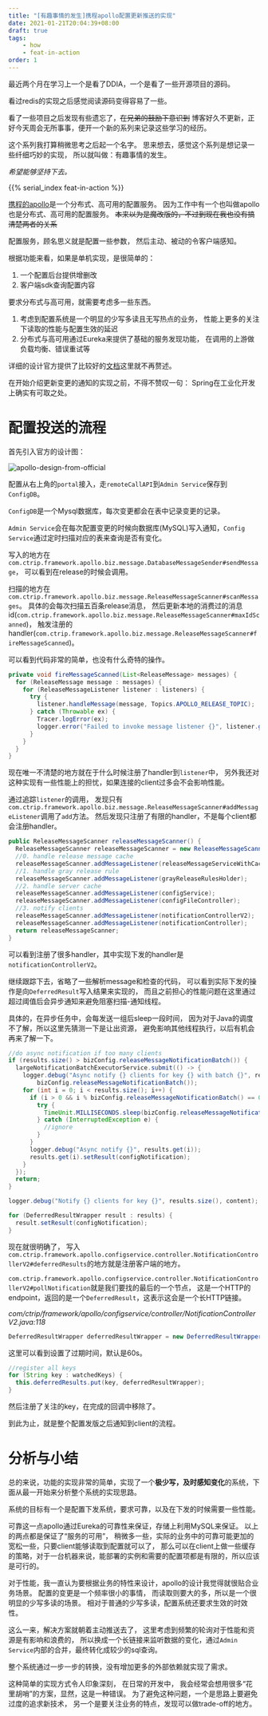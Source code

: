 ```yaml
---
title: "[有趣事情的发生]携程apollo配置更新推送的实现"
date: 2021-01-21T20:04:39+08:00
draft: true
tags:
    - how
    - feat-in-action
order: 1
---
```


最近两个月在学习上一个是看了DDIA，一个是看了一些开源项目的源码。

看过redis的实现之后感觉阅读源码变得容易了一些。

看了一些项目之后发现有些遗忘了，~~在兄弟的鼓励下意识到~~ 博客好久不更新，正好今天周会无所事事，便开一个新的系列来记录这些学习的经历。

这个系列我打算稍微思考之后起一个名字。
思来想去，感觉这个系列是想记录一些纤细巧妙的实现，
所以就叫做：有趣事情的发生。

*希望能够坚持下去。*

<!--more-->

{{% serial_index feat-in-action %}}

[携程的apollo](https://github.com/ctripcorp/apollo)是一个分布式、高可用的配置服务。
因为工作中有一个也叫做apollo也是分布式、高可用的配置服务。
~~本来以为是魔改版的，不过到现在我也没有搞清楚两者的关系~~

配置服务，顾名思义就是配置一些参数，
然后主动、被动的令客户端感知。

根据功能来看，如果是单机实现，是很简单的：
1. 一个配置后台提供增删改
1. 客户端sdk查询配置内容

要求分布式与高可用，就需要考虑多一些东西。
1. 考虑到配置系统是一个明显的少写多读且无写热点的业务，
性能上更多的关注下读取的性能与配置生效的延迟
1. 分布式与高可用通过Eureka来提供了基础的服务发现功能，
在调用的上游做负载均衡、错误重试等

详细的设计官方提供了比较好的[文档](https://ctripcorp.github.io/apollo/#/zh/README)这里就不再赘述。

在开始介绍更新变更的通知的实现之前，不得不赞叹一句：
Spring在工业化开发上确实有可取之处。

# 配置投送的流程

首先引入官方的设计图：

![apollo-design-from-official](https://raw.githubusercontent.com/ctripcorp/apollo/master/doc/images/overall-architecture.png)

配置从右上角的`portal`接入，走`remoteCallAPI`到`Admin Service`保存到`ConfigDB`。

`ConfigDB`是一个Mysql数据库，每次变更都会在表中记录变更的记录。

`Admin Service`会在每次配置变更的时候向数据库(MySQL)写入通知，`Config Service`通过定时扫描对应的表来查询是否有变化。

写入的地方在`com.ctrip.framework.apollo.biz.message.DatabaseMessageSender#sendMessage`，
可以看到在release的时候会调用。

扫描的地方在`com.ctrip.framework.apollo.biz.message.ReleaseMessageScanner#scanMessages`。
具体的会每次扫描五百条release消息，
然后更新本地的消费过的消息id(`com.ctrip.framework.apollo.biz.message.ReleaseMessageScanner#maxIdScanned`)，
触发注册的handler(`com.ctrip.framework.apollo.biz.message.ReleaseMessageScanner#fireMessageScanned`)。

可以看到代码非常的简单，也没有什么奇特的操作。
```java
private void fireMessageScanned(List<ReleaseMessage> messages) {
  for (ReleaseMessage message : messages) {
    for (ReleaseMessageListener listener : listeners) {
      try {
        listener.handleMessage(message, Topics.APOLLO_RELEASE_TOPIC);
      } catch (Throwable ex) {
        Tracer.logError(ex);
        logger.error("Failed to invoke message listener {}", listener.getClass(), ex);
      }
    }
  }
}
```

现在唯一不清楚的地方就在于什么时候注册了handler到`listener`中，
另外我还对这种实现有一些性能上的担忧，如果连接的client过多会不会影响性能。

通过追踪`listener`的调用，
发现只有`com.ctrip.framework.apollo.biz.message.ReleaseMessageScanner#addMessageListener`调用了`add`方法。
然后发现只注册了有限的handler，不是每个client都会注册handler。

```java
public ReleaseMessageScanner releaseMessageScanner() {
  ReleaseMessageScanner releaseMessageScanner = new ReleaseMessageScanner();
  //0. handle release message cache
  releaseMessageScanner.addMessageListener(releaseMessageServiceWithCache);
  //1. handle gray release rule
  releaseMessageScanner.addMessageListener(grayReleaseRulesHolder);
  //2. handle server cache
  releaseMessageScanner.addMessageListener(configService);
  releaseMessageScanner.addMessageListener(configFileController);
  //3. notify clients
  releaseMessageScanner.addMessageListener(notificationControllerV2);
  releaseMessageScanner.addMessageListener(notificationController);
  return releaseMessageScanner;
}
```

可以看到注册了很多handler，其中实现下发的handler是`notificationControllerV2`。

继续跟踪下去，省略了一些解析message和检查的代码，
可以看到实际下发的操作是向`DeferredResult`写入结果来实现的，
而且之前担心的性能问题在这里通过超过阈值后会异步通知来避免阻塞扫描-通知线程。

具体的，在异步任务中，会每发送一组后sleep一段时间，
因为对于Java的调度不了解，所以这里先猜测一下是让出资源，
避免影响其他线程执行，以后有机会再来了解一下。

```java
//do async notification if too many clients
if (results.size() > bizConfig.releaseMessageNotificationBatch()) {
  largeNotificationBatchExecutorService.submit(() -> {
    logger.debug("Async notify {} clients for key {} with batch {}", results.size(), content,
        bizConfig.releaseMessageNotificationBatch());
    for (int i = 0; i < results.size(); i++) {
      if (i > 0 && i % bizConfig.releaseMessageNotificationBatch() == 0) {
        try {
          TimeUnit.MILLISECONDS.sleep(bizConfig.releaseMessageNotificationBatchIntervalInMilli());
        } catch (InterruptedException e) {
          //ignore
        }
      }
      logger.debug("Async notify {}", results.get(i));
      results.get(i).setResult(configNotification);
    }
  });
  return;
}

logger.debug("Notify {} clients for key {}", results.size(), content);

for (DeferredResultWrapper result : results) {
  result.setResult(configNotification);
}
```

现在就很明确了，
写入`com.ctrip.framework.apollo.configservice.controller.NotificationControllerV2#deferredResults`的地方就是注册客户端的地方。

`com.ctrip.framework.apollo.configservice.controller.NotificationControllerV2#pollNotification`就是我们要找的最后的一个节点，
这是一个HTTP的endpoint，返回的是一个`DeferredResult`，这表示这会是一个长HTTP链接。

*com/ctrip/framework/apollo/configservice/controller/NotificationControllerV2.java:118*

```java
DeferredResultWrapper deferredResultWrapper = new DeferredResultWrapper(bizConfig.longPollingTimeoutInMilli());
```

这里可以看到设置了过期时间，默认是60s。

```java
//register all keys
for (String key : watchedKeys) {
  this.deferredResults.put(key, deferredResultWrapper);
}
```

然后注册了关注的key，在完成的回调中移除了。

到此为止，就是整个配置发版之后通知到client的流程。

# 分析与小结

总的来说，功能的实现非常的简单，实现了一个**极少写，及时感知变化**的系统，下面从最一开始来分析整个系统的实现思路。

系统的目标有一个是配置下发系统，要求可靠，以及在下发的时候需要一些性能。

可靠这一点apollo通过Eureka的可靠性来保证，存储上利用MySQL来保证。
以上的两点都是保证了“服务的可用”，
稍微多一些，实际的业务中的可靠可能更加的宽松一些，只要client能够读取到配置就可以了，
那么可以在client上做一些缓存的策略，对于一台机器来说，能部署的实例和需要的配置项都是有限的，所以应该是可行的。

对于性能，我一直认为要根据业务的特性来设计，apollo的设计我觉得就很贴合业务场景。
配置的变更是一个频率很小的事情，
而读取则要大的多，所以是一个很明显的少写多读的场景。
相对于普通的少写多读，配置系统还要求生效的时效性。

这么一来，解决方案就朝着主动推送去了，
这里考虑到频繁的轮询对于性能和资源是有影响和浪费的，
所以换成一个长链接来监听数据的变化，通过`Admin Service`内部的合并，最终转化成较少的sql查询。

整个系统通过一步一步的转换，没有增加更多的外部依赖就实现了需求。

这种简单的实现方式令人印象深刻，
在日常的开发中，
我会经常会想用很多“花里胡哨”的方案，显然，这是一种错误。
为了避免这种问题，一个是思路上要避免过度的追求新技术，
另一个是要关注业务的特点，发现可以做trade-off的地方。
